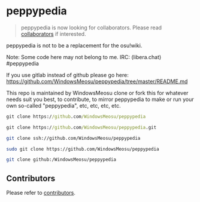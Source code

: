 # peppypedia

> peppypedia is now looking for collaborators. Please read [collaborators](collaborators.md) if interested.

peppypedia is not to be a replacement for the osu!wiki.

Note: Some code here may not belong to me.
IRC: (libera.chat) #peppypedia

If you use gitlab instead of github please go here:
<https://github.com/WindowsMeosu/peppypedia/tree/master/README.md>

This repo is maintained by WindowsMeosu
clone or fork this for whatever needs suit you best, to contribute, to mirror peppypedia to make or run your own so-called "peppypedia", etc, etc, etc, etc.

```cmd
git clone https://github.com/WindowsMeosu/peppypedia
```

```cmd
git clone https://github.com/WindowsMeosu/peppypedia.git
```

```sh
git clone ssh://github.com/WindowsMeosu/peppypedia
```

```sh
sudo git clone https://github.com/WindowsMeosu/peppypedia
```

```sh
git clone github:/WindowsMeosu/peppypedia
```

## Contributors

Please refer to [contributors](./contributors.md).
